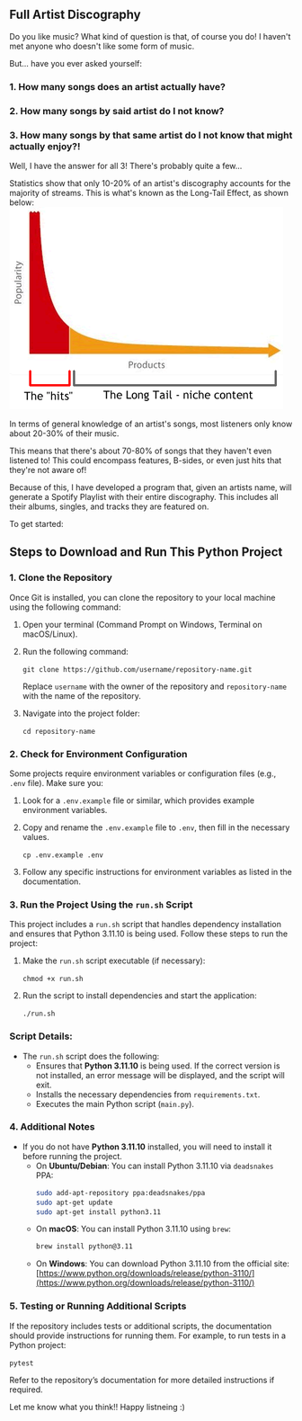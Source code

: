 ## Full Artist Discography

Do you like music? What kind of question is that, of course you do! I haven't met anyone who doesn't like some form of music.

But... have you ever asked yourself:
### 1. How many songs does an artist actually have? 
### 2. How many songs by said artist do I not know?
### 3. How many songs by that same artist do I not know that might actually enjoy?!

Well, I have the answer for all 3! There's probably quite a few...

Statistics show that only 10-20% of an artist's discography accounts for the majority of streams. This is what's known as the Long-Tail Effect, as shown below:
![alt text](img/image.png)

In terms of general knowledge of an artist's songs, most listeners only know about 20-30% of their music. 

This means that there's about 70-80% of songs that they haven't even listened to! This could encompass features, B-sides, or even just hits that they're not aware of!

Because of this, I have developed a program that, given an artists name, will generate a Spotify Playlist with their entire discography. This includes all their albums, singles, and tracks they are featured on.

To get started:

## Steps to Download and Run This Python Project

### 1. Clone the Repository
Once Git is installed, you can clone the repository to your local machine using the following command:

1. Open your terminal (Command Prompt on Windows, Terminal on macOS/Linux).
2. Run the following command:

   `git clone https://github.com/username/repository-name.git`

   Replace `username` with the owner of the repository and `repository-name` with the name of the repository.

3. Navigate into the project folder:

   `cd repository-name`

### 2. Check for Environment Configuration
Some projects require environment variables or configuration files (e.g., `.env` file). Make sure you:

1. Look for a `.env.example` file or similar, which provides example environment variables.
2. Copy and rename the `.env.example` file to `.env`, then fill in the necessary values.

   `cp .env.example .env`

3. Follow any specific instructions for environment variables as listed in the documentation.

### 3. Run the Project Using the `run.sh` Script
This project includes a `run.sh` script that handles dependency installation and ensures that Python 3.11.10 is being used. Follow these steps to run the project:

1. Make the `run.sh` script executable (if necessary):

   `chmod +x run.sh`

2. Run the script to install dependencies and start the application:

   `./run.sh`

### Script Details:
- The `run.sh` script does the following:
  - Ensures that **Python 3.11.10** is being used. If the correct version is not installed, an error message will be displayed, and the script will exit.
  - Installs the necessary dependencies from `requirements.txt`.
  - Executes the main Python script (`main.py`).

### 4. Additional Notes
- If you do not have **Python 3.11.10** installed, you will need to install it before running the project.
  - On **Ubuntu/Debian**: You can install Python 3.11.10 via `deadsnakes` PPA:
    ```bash
    sudo add-apt-repository ppa:deadsnakes/ppa
    sudo apt-get update
    sudo apt-get install python3.11
    ```
  - On **macOS**: You can install Python 3.11.10 using `brew`:
    ```bash
    brew install python@3.11
    ```
  - On **Windows**: You can download Python 3.11.10 from the official site: [https://www.python.org/downloads/release/python-3110/](https://www.python.org/downloads/release/python-3110/)

### 5. Testing or Running Additional Scripts
If the repository includes tests or additional scripts, the documentation should provide instructions for running them. For example, to run tests in a Python project:

   `pytest`

Refer to the repository’s documentation for more detailed instructions if required.

Let me know what you think!! Happy listneing :)
